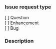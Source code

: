 ### Issue request type

<!-- 
    Required
    Please add only one X to one of the following types. Do not fill multiple types (split the pull request otherwise) or
    change the layout.

    [X] Question
    [ ] Enhancement 
    [ ] Bug 
-->

[ ] Question  
[ ] Enhancement  
[ ] Bug  

<!-- 
    Required
    Add detailed description of what is being reported
    Good example: https://os.mbed.com/docs/latest/reference/workflow.html
    Things to consider sharing:
    - What target does this relate to?
    - What toolchain is being used?
    - What is the SHA of Mbed OS (git log -n1 --oneline)?
    - Steps to reproduce (Did you publish code or a test case that exhibits the problem)
-->
### Description
